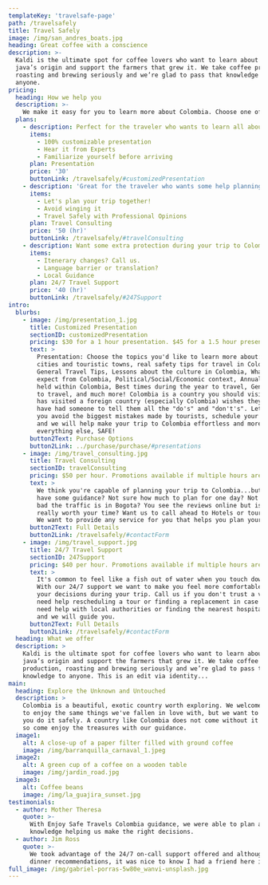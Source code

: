 ```yaml
---
templateKey: 'travelsafe-page'
path: /travelsafely
title: Travel Safely
image: /img/san_andres_boats.jpg
heading: Great coffee with a conscience
description: >-
  Kaldi is the ultimate spot for coffee lovers who want to learn about their
  java’s origin and support the farmers that grew it. We take coffee production,
  roasting and brewing seriously and we’re glad to pass that knowledge to
  anyone.
pricing:
  heading: How we help you
  description: >-
    We make it easy for you to learn more about Colombia. Choose one of the options below depending on the service you'd like help with. Contact us about more details and payment info.
  plans:
    - description: Perfect for the traveler who wants to learn all about Colombia before they embark!
      items:
        - 100% customizable presentation
        - Hear it from Experts
        - Familiarize yourself before arriving
      plan: Presentation
      price: '30'
      buttonLink: /travelsafely/#customizedPresentation
    - description: 'Great for the traveler who wants some help planning or executing their trip!'
      items:
        - Let's plan your trip together!
        - Avoid winging it
        - Travel Safely with Professional Opinions
      plan: Travel Consulting
      price: '50 (hr)'
      buttonLink: /travelsafely/#travelConsulting
    - description: Want some extra protection during your trip to Colombia, let us help you!
      items:
        - Itenerary changes? Call us.
        - Language barrier or translation?
        - Local Guidance
      plan: 24/7 Travel Support
      price: '40 (hr)'
      buttonLink: /travelsafely/#247Support
intro:
  blurbs:
    - image: /img/presentation_1.jpg
      title: Customized Presentation
      sectionID: customizedPresentation
      pricing: $30 for a 1 hour presentation. $45 for a 1.5 hour presentation. You choose the topics. Interactive and Q&A.
      text: >
        Presentation: Choose the topics you'd like to learn more about: The major
        cities and touristic towns, real safety tips for travel in Colombia,
        General Travel Tips, Lessons about the culture in Colombia, What to
        expect from Colombia, Political/Social/Economic context, Annual events
        held within Colombia, Best times during the year to travel, General cost
        to travel, and much more! Colombia is a country you should visit, point blank. However, anyone who 
        has visited a foreign country (especially Colombia) wishes they would
        have had someone to tell them all the "do's" and "don't's". Let us help
        you avoid the biggest mistakes made by tourists, schedule your presentation 
        and we will help make your trip to Colombia effortless and more important than 
        everything else, SAFE!
      button2Text: Purchase Options
      button2Link: ../purchase/purchase/#presentations
    - image: /img/travel_consulting.jpg
      title: Travel Consulting
      sectionID: travelConsulting
      pricing: $50 per hour. Promotions available if multiple hours are purchased.
      text: >
        We think you're capable of planning your trip to Colombia...but why not
        have some guidance? Not sure how much to plan for one day? Not sure how
        bad the traffic is in Bogota? You see the reviews online but is this tour
        really worth your time? Want us to call ahead to Hotels or tours for you?
        We want to provide any service for you that helps you plan your trip to Colombia.
      button2Text: Full Details
      button2Link: /travelsafely/#contactForm
    - image: /img/travel_support.jpg
      title: 24/7 Travel Support
      sectionID: 247Support
      pricing: $40 per hour. Promotions available if multiple hours are purchased.
      text: >
        It's common to feel like a fish out of water when you touch down in Colombia.
        With our 24/7 support we want to make you feel more comfortable while you make 
        your decisions during your trip. Call us if you don't trust a vendor, if you 
        need help rescheduling a tour or finding a replacement in case of cancelations, 
        need help with local authorities or finding the nearest hospital, simply call us
        and we will guide you.
      button2Text: Full Details
      button2Link: /travelsafely/#contactForm
  heading: What we offer
  description: >
    Kaldi is the ultimate spot for coffee lovers who want to learn about their
    java’s origin and support the farmers that grew it. We take coffee
    production, roasting and brewing seriously and we’re glad to pass that
    knowledge to anyone. This is an edit via identity...
main:
  heading: Explore the Unknown and Untouched
  description: >
    Colombia is a beautiful, exotic country worth exploring. We welcome you 
    to enjoy the same things we've fallen in love with, but we want to help
    you do it safely. A country like Colombia does not come without it's own risks,
    so come enjoy the treasures with our guidance.
  image1:
    alt: A close-up of a paper filter filled with ground coffee
    image: /img/barranquilla_carnaval_1.jpeg
  image2:
    alt: A green cup of a coffee on a wooden table
    image: /img/jardin_road.jpg
  image3:
    alt: Coffee beans
    image: /img/la_guajira_sunset.jpg
testimonials:
  - author: Mother Theresa
    quote: >-
      With Enjoy Safe Travels Colombia guidance, we were able to plan a trip ourselves to Colombia, but we had insider
      knowledge helping us make the right decisions.
  - author: Jim Ross
    quote: >-
      We took advantage of the 24/7 on-call support offered and although we only communicated a couple times about
      dinner recommendations, it was nice to know I had a friend here in Colombia ready and waiting ot help out if we needed it.
full_image: /img/gabriel-porras-5w80e_wanvi-unsplash.jpg
---
```

